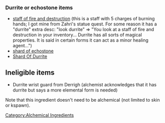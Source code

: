 ### Durrite or echostone items

-   [staff of fire and
    destruction](Staff_of_Fire_and_Destruction "wikilink") (this is a
    staff with 5 charges of burning hands; I got mine from Zahri's
    statue quest. For some reason it has a "durrite" extra desc: "look
    durrite" =\> "You look at a staff of fire and destruction in your
    inventory... Durrite has all sorts of magical properties. It is said
    in certain forms it can act as a minor healing agent...")
-   [shard of echostone](Shard_of_Echostone "wikilink")
-   [Shard Of Durrite](Shard_Of_Durrite "wikilink")

## Ineligible items

-   Durrite wrist guard from Derrigh (alchemist acknowledges that it has
    durrite but says a more elemental form is needed)

Note that this ingredient doesn't need to be alchemical (not limited to
skin or kspawn).

[Category:Alchemical
Ingredients](Category:Alchemical_Ingredients "wikilink")
